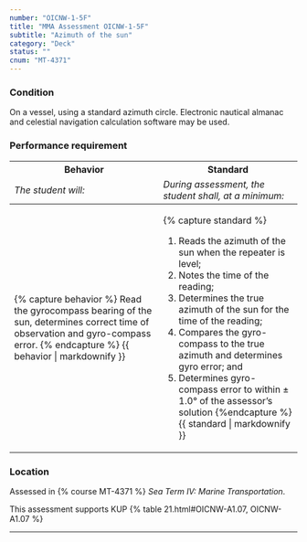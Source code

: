 ```yaml
---
number: "OICNW-1-5F"
title: "MMA Assessment OICNW-1-5F"
subtitle: "Azimuth of the sun"
category: "Deck"
status: ""
cnum: "MT-4371"
---
```

### Condition

On a vessel, using a standard azimuth circle. Electronic nautical almanac and celestial navigation calculation software may be used.

### Performance requirement 

<table width='100%' class='Guidelines'>
 <thead>
 <tr>
     <th class='thirty'>Behavior</th>
     <th class='seventy'>Standard</th>
 </tr>
 <tr>
     <td><em>The student will:</em></td>
     <td><em>During assessment, the student shall, at a minimum:</em></td>
 </tr>
 </thead>
 <tbody>
 

<tr><td>

{% capture behavior %}
Read the gyrocompass bearing of the sun, determines correct time of observation and gyro-compass error.
{% endcapture %}
{{ behavior | markdownify }}

</td><td>

{% capture standard %}
1.	Reads the azimuth of the sun when the repeater is level;
2.	Notes the time of the reading;
3.	Determines the true azimuth of the sun for the time of the reading;
4.	Compares the gyro-compass to the true azimuth and determines gyro error; and
5.	Determines gyro-compass error to within ± 1.0° of the assessor’s solution
{%endcapture %}
{{ standard | markdownify }}

</td></tr>



 </tbody>
 </table>

### Location

Assessed in  {% course  MT-4371 %}  *Sea Term IV: Marine Transportation*.

This assessment supports KUP {% table 21.html#OICNW-A1.07, OICNW-A1.07 %}

***

